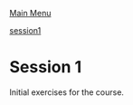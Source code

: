[Main Menu](../../main/README.md)

[session1](../main/session1/) 

# Session 1 

Initial exercises for the course.


